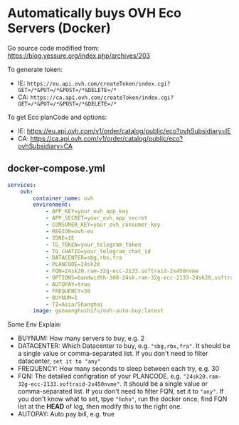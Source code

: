 # Automatically buys OVH Eco Servers (Docker)
Go source code modified from: https://blog.yessure.org/index.php/archives/203

To generate token:
- IE: `https://eu.api.ovh.com/createToken/index.cgi?GET=/*&PUT=/*&POST=/*&DELETE=/*`
- CA: `https://ca.api.ovh.com/createToken/index.cgi?GET=/*&PUT=/*&POST=/*&DELETE=/*`

To get Eco planCode and options:
- IE: https://eu.api.ovh.com/v1/order/catalog/public/eco?ovhSubsidiary=IE
- CA: https://ca.api.ovh.com/v1/order/catalog/public/eco?ovhSubsidiary=CA

## docker-compose.yml
```yaml
services:
    ovh:
        container_name: ovh
        environment:
            - APP_KEY=your_ovh_app_key
            - APP_SECRET=your_ovh_app_secret
            - CONSUMER_KEY=your_ovh_consumer_key
            - REGION=ovh-eu
            - ZONE=IE
            - TG_TOKEN=your_telegram_token
            - TG_CHATID=your_telegram_chat_id
            - DATACENTER=sbg,rbx,fra
            - PLANCODE=24sk20
            - FQN=24sk20.ram-32g-ecc-2133.softraid-2x450nvme
            - OPTIONS=bandwidth-300-24sk,ram-32g-ecc-2133-24sk20,softraid-2x450nvme-24sk20
            - AUTOPAY=true
            - FREQUENCY=30
            - BUYNUM=1
            - TZ=Asia/Shanghai
        image: guowanghushifu/ovh-auto-buy:latest
```
Some Env Explain:
- BUYNUM: How many servers to buy, e.g. 2
- DATACENTER: Which Datacenter to buy, e.g. `"sbg,rbx,fra"`. It should be a single value or comma-separated list. If you don't need to filter datacenter, `set it to "any"`
- FREQUENCY: How many seconds to sleep between each try, e.g. 30
- FQN: The detailed configration of your PLANCODE. e.g. `"24sk20.ram-32g-ecc-2133.softraid-2x450nvme"`. It should be a single value or comma-separated list. If you don't need to filter FQN, set it to `"any"`. If you don't know what to set, tpye `"hoho"`, run the docker once, find FQN list at the **HEAD** of log, then modify this to the right one.
- AUTOPAY: Auto pay bill, e.g. true

